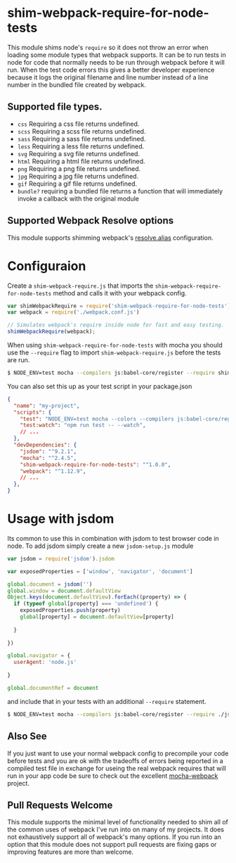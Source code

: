 # shim-webpack-require-for-node-tests

This module shims node's `require` so it does not throw an error when loading some module types that webpack supports.
It can be to run tests in node for code that normally needs to be run through webpack before it will run. 
When the test code errors this gives a better developer experience because it logs the original filename and line number instead of a 
line number in the bundled file created by webpack.

## Supported file types.

- `css` Requiring a css file returns undefined.
- `scss` Requiring a scss file returns undefined.
- `sass` Requiring a sass file returns undefined.
- `less` Requiring a less file returns undefined.
- `svg` Requiring a svg file returns undefined.
- `html` Requiring a html file returns undefined.
- `png` Requiring a png file returns undefined.
- `jpg` Requiring a jpg file returns undefined.
- `gif` Requiring a gif file returns undefined.
- `bundle?` requiring a bundled file returns a function that will immediately invoke a callback with the original module

## Supported Webpack Resolve options
This module supports shimming webpack's [resolve.alias](https://webpack.github.io/docs/configuration.html#resolve-alias) configuration.

# Configuraion

Create a `shim-webpack-require.js` that imports the `shim-webpack-require-for-node-tests` method and calls it with your webpack 
config.

```js
var shimWebpackRequire = require('shim-webpack-require-for-node-tests')
var webpack = require('./webpack.conf.js')

// Simulates webpack's require inside node for fast and easy testing.
shimWebpackRequire(webpack);
```

When using `shim-webpack-require-for-node-tests` with mocha you should use the `--require` flag to import `shim-webpack-require.js` before the tests are run.

```bash
$ NODE_ENV=test mocha --compilers js:babel-core/register --require shim-webpack-require.js "tests/**/*test.js"
```

You can also set this up as your test script in your package.json

```json
{
  "name": "my-project",
  "scripts": {
    "test": "NODE_ENV=test mocha --colors --compilers js:babel-core/register --require shim-webpack-require.js \"tests/**/*test.js\"",
    "test:watch": "npm run test -- --watch",
    // ...
  },
  "devDependencies": {
    "jsdom": "^9.2.1",
    "mocha": "^2.4.5",
    "shim-webpack-require-for-node-tests": "^1.0.0",
    "webpack": "^1.12.9",
    // ...
  },
}
```

# Usage with jsdom
Its common to use this in combination with jsdom to test browser code in node. 
To add jsdom simply create a new `jsdom-setup.js` module

```js
var jsdom = require('jsdom').jsdom

var exposedProperties = ['window', 'navigator', 'document']

global.document = jsdom('')
global.window = document.defaultView
Object.keys(document.defaultView).forEach((property) => {
  if (typeof global[property] === 'undefined') {
    exposedProperties.push(property)
    global[property] = document.defaultView[property]
      
  }
  
})

global.navigator = {
  userAgent: 'node.js'
  
}

global.documentRef = document
```

and include that in your tests with an additional `--require` statement.

```bash
$ NODE_ENV=test mocha --compilers js:babel-core/register --require ./jsdom-setup.js --require ./shim-webpack-require.js "tests/**/*test.js"
```


## Also See
If you just want to use your normal webpack config to precompile your code before tests and
you are ok with the tradeoffs of errors being reported in a compiled test file in exchange for 
useing the real webpack requires that will run in your app code
be sure to check out the excellent [mocha-webpack](https://www.npmjs.com/package/mocha-webpack) 
project.


## Pull Requests Welcome
This module supports the minimal level of functionality needed to shim all of the 
common uses of webpack I've run into on many of my projects. It does not exhaustively support 
all of webpack's many options. If you run into an option that this module does not support pull 
requests are fixing gaps or improving features are more than welcome.
